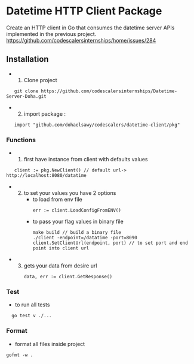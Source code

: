 # Datetime HTTP Client Package 
Create an HTTP client in Go that consumes the datetime server APIs implemented in the previous project. https://github.com/codescalersinternships/home/issues/284

## Installation 
- 1. Clone project
```golang
   git clone https://github.com/codescalersinternships/Datetime-Server-Doha.git
```
- 2. import package :
```golang
   import "github.com/dohaelsawy/codescalers/datetime-client/pkg"
```
### Functions
- 1. first have instance from client with defaults values 
```golang
   client := pkg.NewClient() // default url-> http://localhost:8080/datatime
```
- 2. to set your values you have 2 options
     - to load from env file
       ```golang
       err := client.LoadConfigFromENV()
       ```
     - to pass your flag values in binary file
       ```golang
       make build // build a binary file
       ./client -endpoint=/datatime -port=8090
       client.SetClientUrl(endpoint, port) // to set port and end point into client url
       ```
- 3. gets your data from desire url
     ```golang
     data, err := client.GetResponse()
     ```

### Test
- to run all tests
```golang
  go test v ./...
```
### Format
- format all files inside project
```golang
gofmt -w .
```
